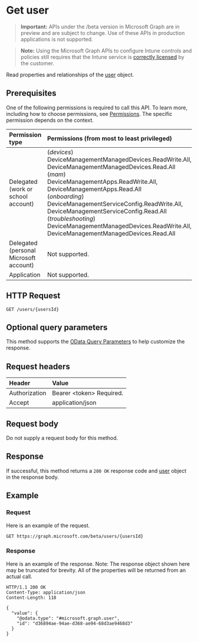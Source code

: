 ﻿# Get user

> **Important:** APIs under the /beta version in Microsoft Graph are in preview and are subject to change. Use of these APIs in production applications is not supported.

> **Note:** Using the Microsoft Graph APIs to configure Intune controls and policies still requires that the Intune service is [correctly licensed](https://go.microsoft.com/fwlink/?linkid=839381) by the customer.

Read properties and relationships of the [user](../resources/intune_shared_user.md) object.
## Prerequisites
One of the following permissions is required to call this API. To learn more, including how to choose permissions, see [Permissions](../../../concepts/permissions_reference.md).  The specific permission depends on the context.

|Permission type|Permissions (from most to least privileged)|
|:---|:---|
|Delegated (work or school account)|(_devices_)<br/>DeviceManagementManagedDevices.ReadWrite.All, DeviceManagementManagedDevices.Read.All<br />(_mam_) <br/>DeviceManagementApps.ReadWrite.All, DeviceManagementApps.Read.All<br/>(_onboarding_)<br />DeviceManagementServiceConfig.ReadWrite.All, DeviceManagementServiceConfig.Read.All<br/>(_troubleshooting_)<br/> DeviceManagementManagedDevices.ReadWrite.All, DeviceManagementManagedDevices.Read.All|
|Delegated (personal Microsoft account)|Not supported.|
|Application|Not supported.|

## HTTP Request
<!-- {
  "blockType": "ignored"
}
-->
``` http
GET /users/{usersId}
```

## Optional query parameters
This method supports the [OData Query Parameters](https://developer.microsoft.com/en-us/graph/docs/overview/query_parameters) to help customize the response.
## Request headers
|Header|Value|
|:---|:---|
|Authorization|Bearer &lt;token&gt; Required.|
|Accept|application/json|

## Request body
Do not supply a request body for this method.

## Response
If successful, this method returns a `200 OK` response code and [user](../resources/intune_shared_user.md) object in the response body.

## Example
### Request
Here is an example of the request.
``` http
GET https://graph.microsoft.com/beta/users/{usersId}
```

### Response
Here is an example of the response. Note: The response object shown here may be truncated for brevity. All of the properties will be returned from an actual call.
``` http
HTTP/1.1 200 OK
Content-Type: application/json
Content-Length: 118

{
  "value": {
    "@odata.type": "#microsoft.graph.user",
    "id": "d36894ae-94ae-d368-ae94-68d3ae9468d3"
  }
}
```



